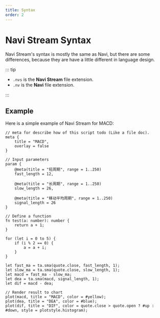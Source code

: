 ```yaml
---
title: Syntax
order: 2
---
```


# Navi Stream Syntax

Navi Stream's syntax is mostly the same as Navi, but there are some differences, because they are have a little different in language design.

::: tip

- `.nvs` is the **Navi Stream** file extension.
- `.nv` is the **Navi** file extension.

:::

## Example

Here is a simple example of Navi Stream for MACD:

```nvs
// meta for describe how of this script todo (Like a file doc).
meta {
    title = "MACD",
    overlay = false
}

// Input parameters
param {
    @meta(title = "短周期", range = 1..250)
    fast_length = 12,

    @meta(title = "长周期", range = 1..250)
    slow_length = 26,

    @meta(title = "移动平均周期", range = 1..250)
    signal_length = 26
}

// Define a function
fn test(a: number): number {
    return a + 1;
}

for (let i = 0 to 5) {
    if (i % 2 == 0) {
        a = a + i;
    }
}

let fast_ma = ta.sma(quote.close, fast_length, 1);
let slow_ma = ta.sma(quote.close, slow_length, 1);
let macd = fast_ma - slow_ma;
let dea = ta.sma(macd, signal_length, 1);
let dif = macd - dea;

// Render result to chart
plot(macd, title = "MACD", color = #yellow);
plot(dea, title = "DEA", color = #blue);
plot(dif, title = "DIF", color = quote.close > quote.open ? #up : #down, style = plotstyle.histogram);
```
